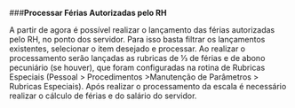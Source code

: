 ###**Processar Férias Autorizadas pelo RH**

A partir de agora é possível realizar o lançamento das férias autorizadas pelo RH, no ponto dos servidor. Para isso basta filtrar os lançamentos existentes, selecionar o item desejado e processar.
Ao realizar o processamento serão lançadas as rubricas de ⅓ de férias e de abono pecuniário (se houver), que foram configuradas na rotina de Rubricas Especiais (Pessoal > Procedimentos >Manutenção de Parâmetros > Rubricas Especiais).
Após realizar o processamento da escala é necessário realizar o cálculo de férias e do salário do servidor.